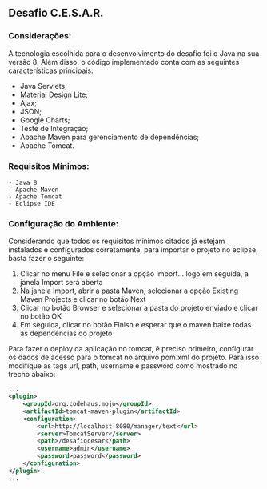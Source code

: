 Desafio C.E.S.A.R.
---
### Considerações:
A tecnologia escolhida para o desenvolvimento do desafio foi o Java na sua versão 8. Além disso, o código implementado conta com as seguintes características principais:

* Java Servlets;
* Material Design Lite;
* Ajax;
* JSON;
* Google Charts;
* Teste de Integração;
* Apache Maven para gerenciamento de dependências;
* Apache Tomcat.

### Requisitos Mínimos:
    - Java 8
    - Apache Maven
    - Apache Tomcat
    - Eclipse IDE

### Configuração do Ambiente:
Considerando que todos os requisitos mínimos citados já estejam instalados e configurados corretamente, para importar o projeto no eclipse, basta fazer o seguinte:

1) Clicar no menu File e selecionar a opção Import... logo em seguida, a janela Import será aberta
2) Na janela Import, abrir a pasta Maven, selecionar a opção Existing Maven Projects e clicar no botão Next
3) Clicar no botão Browser e selecionar a pasta do projeto enviado e clicar no botão OK
4) Em seguida, clicar no botão Finish e esperar que o maven baixe todas as dependências do projeto

Para fazer o deploy da aplicação no tomcat, é preciso primeiro, configurar os dados de acesso para o tomcat no arquivo pom.xml do projeto. Para isso modifique as tags url, path, username e password como mostrado no trecho abaixo:


```xml
...
<plugin>
	<groupId>org.codehaus.mojo</groupId>
	<artifactId>tomcat-maven-plugin</artifactId>
	<configuration>
		<url>http://localhost:8080/manager/text</url>
		<server>TomcatServer</server>
		<path>/desafiocesar</path>
		<username>admin</username>
		<password>password</password>
	</configuration>
</plugin>
...
```